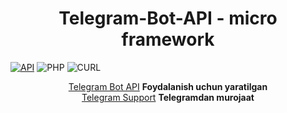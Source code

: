 <h1 align="center">Telegram-Bot-API - micro framework</h1>

[![API](https://img.shields.io/badge/telegram-bot-api-September%2006%2C%202022-36ade1.svg)](https://core.telegram.org/bots/api)
![PHP](https://img.shields.io/badge/php-%3E%3D7.4-8892bf.svg)
![CURL](https://img.shields.io/badge/cURL-required-green.svg)

<div align="center">
	<a href="https://core.telegram.org/bots/api">Telegram Bot API</a> <b>Foydalanish uchun yaratilgan</b> 
	<br>
	<a href="https://telegram.me/rakhmonberganov">Telegram Support</a> <b>Telegramdan murojaat</b> 
</div>
